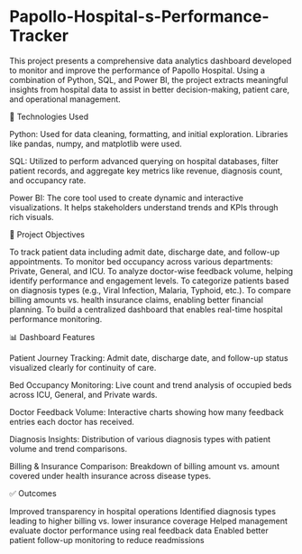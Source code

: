 # Papollo-Hospital-s-Performance-Tracker

This project presents a comprehensive data analytics dashboard developed to monitor and improve the performance of Papollo Hospital. Using a combination of Python, SQL, and Power BI, the project extracts meaningful insights from hospital data to assist in better decision-making, patient care, and operational management.

🔧 Technologies Used

Python: Used for data cleaning, formatting, and initial exploration. Libraries like pandas, numpy, and matplotlib were used.

SQL: Utilized to perform advanced querying on hospital databases, filter patient records, and aggregate key metrics like revenue, diagnosis count, and occupancy rate.

Power BI: The core tool used to create dynamic and interactive visualizations. It helps stakeholders understand trends and KPIs through rich visuals.

🎯 Project Objectives

To track patient data including admit date, discharge date, and follow-up appointments.
To monitor bed occupancy across various departments: Private, General, and ICU.
To analyze doctor-wise feedback volume, helping identify performance and engagement levels.
To categorize patients based on diagnosis types (e.g., Viral Infection, Malaria, Typhoid, etc.).
To compare billing amounts vs. health insurance claims, enabling better financial planning.
To build a centralized dashboard that enables real-time hospital performance monitoring.

📊 Dashboard Features

Patient Journey Tracking:
Admit date, discharge date, and follow-up status visualized clearly for continuity of care.

Bed Occupancy Monitoring:
Live count and trend analysis of occupied beds across ICU, General, and Private wards.

Doctor Feedback Volume:
Interactive charts showing how many feedback entries each doctor has received.

Diagnosis Insights:
Distribution of various diagnosis types with patient volume and trend comparisons.

Billing & Insurance Comparison:
Breakdown of billing amount vs. amount covered under health insurance across disease types.

✅ Outcomes

Improved transparency in hospital operations
Identified diagnosis types leading to higher billing vs. lower insurance coverage
Helped management evaluate doctor performance using real feedback data
Enabled better patient follow-up monitoring to reduce readmissions
